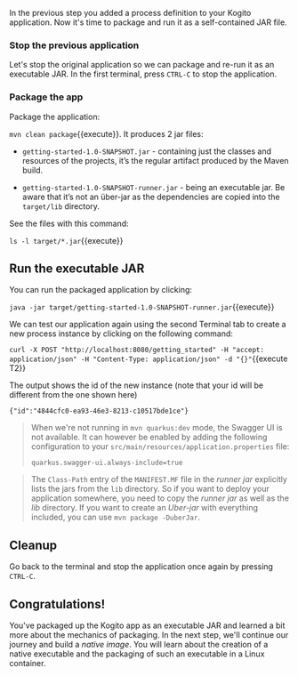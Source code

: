In the previous step you added a process definition to your Kogito application. Now it's time to package and run it as a self-contained JAR file.

### Stop the previous application

Let's stop the original application so we can package and re-run it as an executable JAR. In the first terminal, press `CTRL-C` to stop the application.

### Package the app

Package the application:

`mvn clean package`{{execute}}. It produces 2 jar files:

* `getting-started-1.0-SNAPSHOT.jar` - containing just the classes and resources of the projects, it’s the regular artifact produced by the Maven build.

* `getting-started-1.0-SNAPSHOT-runner.jar` - being an executable jar. Be aware that it’s not an über-jar as the dependencies are copied into the `target/lib` directory.

See the files with this command:

`ls -l target/*.jar`{{execute}}

## Run the executable JAR

You can run the packaged application by clicking:

`java -jar target/getting-started-1.0-SNAPSHOT-runner.jar`{{execute}}

We can test our application again using the second Terminal tab to create a new process instance by clicking on the following command:

`curl -X POST "http://localhost:8080/getting_started" -H "accept: application/json" -H "Content-Type: application/json" -d "{}"`{{execute T2}}

The output shows the id of the new instance (note that your id will be different from the one shown here)   

```console
{"id":"4844cfc0-ea93-46e3-8213-c10517bde1ce"}
```

> When we're not running in `mvn quarkus:dev` mode, the Swagger UI is not available. It can however be enabled by adding the following configuration to your `src/main/resources/application.properties` file:
>
>  `quarkus.swagger-ui.always-include=true`


> The `Class-Path` entry of the `MANIFEST.MF` file in the _runner jar_ explicitly lists the jars from the `lib` directory. So if you want to deploy your application somewhere, you need to copy the _runner jar_ as well as the _lib_ directory. If you want to create an _Uber-jar_ with everything included, you can use `mvn package -DuberJar`.

## Cleanup

Go back to the terminal and stop the application once again by pressing `CTRL-C`.

## Congratulations!

You've packaged up the Kogito app as an executable JAR and learned a bit more about the mechanics of packaging. In the next step, we'll continue our journey and build a _native image_. You will learn about the creation of a native executable and the packaging of such an executable in a Linux container.
